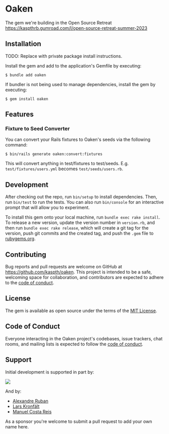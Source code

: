 # Oaken

The gem we're building in the Open Source Retreat https://kaspthrb.gumroad.com/l/open-source-retreat-summer-2023

## Installation

TODO: Replace with private package install instructions.

Install the gem and add to the application's Gemfile by executing:

    $ bundle add oaken

If bundler is not being used to manage dependencies, install the gem by executing:

    $ gem install oaken

## Features

### Fixture to Seed Converter

You can convert your Rails fixtures to Oaken's seeds via the following command:

    $ bin/rails generate oaken:convert:fixtures

This will convert anything in test/fixtures to test/seeds. E.g. `test/fixtures/users.yml` becomes `test/seeds/users.rb`.

## Development

After checking out the repo, run `bin/setup` to install dependencies. Then, run `bin/test` to run the tests. You can also run `bin/console` for an interactive prompt that will allow you to experiment.

To install this gem onto your local machine, run `bundle exec rake install`. To release a new version, update the version number in `version.rb`, and then run `bundle exec rake release`, which will create a git tag for the version, push git commits and the created tag, and push the `.gem` file to [rubygems.org](https://rubygems.org).

## Contributing

Bug reports and pull requests are welcome on GitHub at https://github.com/kaspth/oaken. This project is intended to be a safe, welcoming space for collaboration, and contributors are expected to adhere to the [code of conduct](https://github.com/kaspth/oaken/blob/main/CODE_OF_CONDUCT.md).

## License

The gem is available as open source under the terms of the [MIT License](https://opensource.org/licenses/MIT).

## Code of Conduct

Everyone interacting in the Oaken project's codebases, issue trackers, chat rooms, and mailing lists is expected to follow the [code of conduct](https://github.com/kaspth/oaken/blob/main/CODE_OF_CONDUCT.md).

## Support

Initial development is supported in part by:

<a href="https://arrows.to">
 <img src="https://user-images.githubusercontent.com/56947/258236465-06c692a7-738e-44bd-914e-fecc697317ce.png" />
</a>

And by:

- [Alexandre Ruban](https://github.com/alexandreruban)
- [Lars Kronfält](https://github.com/larkro)
- [Manuel Costa Reis](https://github.com/manuelfcreis)

As a sponsor you're welcome to submit a pull request to add your own name here.
